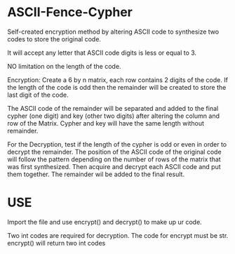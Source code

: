 # ASCII-Fence-Cypher
Self-created encryption method by altering ASCII code to synthesize two codes to store the original code.

It will accept any letter that ASCII code digits is less or equal to 3.

NO limitation on the length of the code.

Encryption: Create a 6 by n matrix, each row contains 2 digits of the code.
If the length of the code is odd then the remainder will be created to store the last digit of the code.

The ASCII code of the remainder will be separated and added to the final cypher (one digit) and key (other two digits) after altering the column and row of the Matrix.
Cypher and key will have the same length without remainder.

For the Decryption, test if the length of the cypher is odd or even in order to decrypt the remainder.
The position of the ASCII code of the original code will follow the pattern depending on the number of rows of the matrix that was first synthesized.
Then acquire and decrypt each ASCII code and put them together. The remainder wil be added to the final result.

# USE
Import the file and use encrypt() and decrypt() to make up ur code. 

Two int codes are required for decryption.
The code for encrypt must be str.
encrypt() will return two int codes
